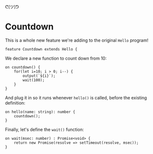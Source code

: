 ᕦ(ツ)ᕤ
# Countdown

This is a whole new feature we're adding to the original `Hello` program!

    feature Countdown extends Hello {

We declare a new function to count down from 10:

    on countdown() {
        for(let i=10; i > 0; i--) {
            output(`${i}`);
            wait(100);
        }
    }

And plug it in so it runs whenever `hello()` is called, before the existing definition:

    on hello(name: string): number {
        countdown();
    }

Finally, let's define the `wait()` function:

    on wait(msec: number) : Promise<void> {
        return new Promise(resolve => setTimeout(resolve, msec));
    }
